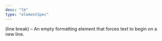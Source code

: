 ```yaml
---
desc: "lb"
type: "elementSpec"
---
```


(line break) – An empty formatting element that forces text to begin on a new
line.